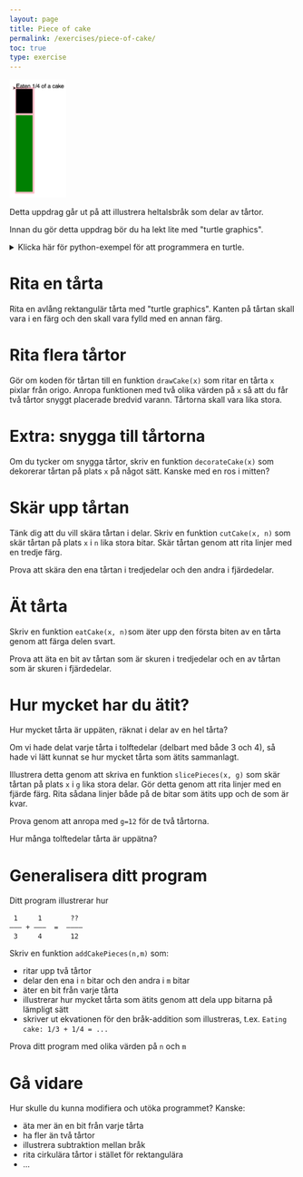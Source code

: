 ```yaml
---
layout: page
title: Piece of cake
permalink: /exercises/piece-of-cake/
toc: true
type: exercise
---
```


<img src="cake.png" width="100">

Detta uppdrag går ut på att illustrera heltalsbråk som delar av tårtor.

Innan du gör detta uppdrag bör du ha lekt lite med "turtle graphics".

<details>
  <summary markdown="span">
    Klicka här för python-exempel för att programmera en turtle.
  </summary>
  <pre>
    import turtle
    t = turtle.Turtle()
    t.color('pink')
    t.fillcolor(color)
    t.fill(True)
    t.width(5)
    t.forward(50)
    t.right(90)
    t.forward(300)
  </pre>
</details>

Rita en tårta
=============

Rita en avlång rektangulär tårta med "turtle graphics". Kanten på tårtan skall vara i en färg och den skall vara fylld med en annan färg.

Rita flera tårtor
=================

Gör om koden för tårtan till en funktion `drawCake(x)` som ritar en tårta `x` pixlar från origo. Anropa funktionen med två olika värden på `x` så att du får två tårtor snyggt placerade bredvid varann. Tårtorna skall vara lika stora.

Extra: snygga till tårtorna
===========================

Om du tycker om snygga tårtor, skriv en funktion `decorateCake(x)` som dekorerar tårtan på plats `x` på något sätt. Kanske med en ros i mitten?

Skär upp tårtan
===============

Tänk dig att du vill skära tårtan i delar. Skriv en funktion `cutCake(x, n)` som skär tårtan på plats `x` i `n` lika stora bitar. Skär tårtan genom att rita linjer med en tredje färg.

Prova att skära den ena tårtan i tredjedelar och den andra i fjärdedelar.

Ät tårta
========

Skriv en funktion `eatCake(x, n)`som äter upp den första biten av en tårta genom att färga delen svart.

Prova att äta en bit av tårtan som är skuren i tredjedelar och en av tårtan som är skuren i fjärdedelar.

Hur mycket har du ätit?
=======================

Hur mycket tårta är uppäten, räknat i delar av en hel tårta?

Om vi hade delat varje tårta i tolftedelar (delbart med både 3 och 4), så hade vi lätt kunnat se hur mycket tårta som ätits sammanlagt.

Illustrera detta genom att skriva en funktion `slicePieces(x, g)` som skär tårtan på plats `x` i `g` lika stora delar. Gör detta genom att rita linjer med en fjärde färg. Rita sådana linjer både på de bitar som ätits upp och de som är kvar.

Prova genom att anropa med `g=12` för de två tårtorna.

Hur många tolftedelar tårta är uppätna?

Generalisera ditt program
=========================

Ditt program illustrerar hur

     1     1       ??
    ––– + –––  =  ––––
     3     4       12

Skriv en funktion `addCakePieces(n,m)` som:

* ritar upp två tårtor
* delar den ena i `n` bitar och den andra i `m` bitar
* äter en bit från varje tårta
* illustrerar hur mycket tårta som ätits genom att dela upp bitarna på lämpligt sätt
* skriver ut ekvationen för den bråk-addition som illustreras, t.ex. `Eating cake: 1/3 + 1/4 = ...`

Prova ditt program med olika värden på `n` och `m`

Gå vidare
=========

Hur skulle du kunna modifiera och utöka programmet? Kanske:

* äta mer än en bit från varje tårta
* ha fler än två tårtor
* illustrera subtraktion mellan bråk
* rita cirkulära tårtor i stället för rektangulära
* ...
